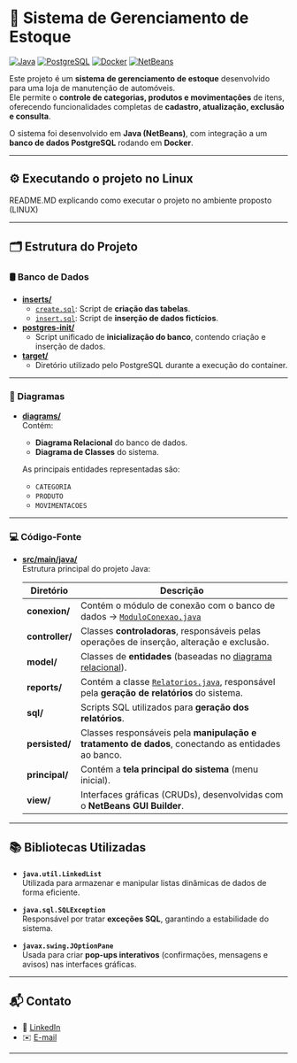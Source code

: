 # 🧰 Sistema de Gerenciamento de Estoque

[![Java](https://img.shields.io/badge/Java-ED8B00?style=for-the-badge&logo=openjdk&logoColor=white)](https://www.java.com/)
[![PostgreSQL](https://img.shields.io/badge/PostgreSQL-316192?style=for-the-badge&logo=postgresql&logoColor=white)](https://www.postgresql.org/)
[![Docker](https://img.shields.io/badge/Docker-2496ED?style=for-the-badge&logo=docker&logoColor=white)](https://www.docker.com/)
[![NetBeans](https://img.shields.io/badge/NetBeans-1B6AC6?style=for-the-badge&logo=apache-netbeans-ide&logoColor=white)](https://netbeans.apache.org/)

Este projeto é um **sistema de gerenciamento de estoque** desenvolvido para uma loja de manutenção de automóveis.  
Ele permite o **controle de categorias, produtos e movimentações** de itens, oferecendo funcionalidades completas de **cadastro, atualização, exclusão e consulta**.  

O sistema foi desenvolvido em **Java (NetBeans)**, com integração a um **banco de dados PostgreSQL** rodando em **Docker**.

---

## ⚙️ Executando o projeto no Linux
README.MD explicando como executar o projeto no ambiente proposto (LINUX)

---

## 🗂️ Estrutura do Projeto

### 🛢️ Banco de Dados
- **[inserts/](banco_de_dados/Inserts)**
  - [`create.sql`](banco_de_dados/Inserts/create.sql): Script de **criação das tabelas**.
  - [`insert.sql`](banco_de_dados/Inserts/insert.sql): Script de **inserção de dados fictícios**.
- **[postgres-init/](banco_de_dados/postgres-init)**  
  - Script unificado de **inicialização do banco**, contendo criação e inserção de dados.
- **[target/](banco_de_dados/target)**  
  - Diretório utilizado pelo PostgreSQL durante a execução do container.

---

### 🧩 Diagramas
- **[diagrams/](diagrams)**  
  Contém:
  - **Diagrama Relacional** do banco de dados.  
  - **Diagrama de Classes** do sistema.
  
  As principais entidades representadas são:
  - `CATEGORIA`
  - `PRODUTO`
  - `MOVIMENTACOES`

---

### 💻 Código-Fonte
- **[src/main/java/](src/main/java)**  
  Estrutura principal do projeto Java:

  | Diretório | Descrição |
  |------------|------------|
  | **conexion/** | Contém o módulo de conexão com o banco de dados → [`ModuloConexao.java`](src/main/java/conexion/ModuloConexao.java) |
  | **controller/** | Classes **controladoras**, responsáveis pelas operações de inserção, alteração e exclusão. |
  | **model/** | Classes de **entidades** (baseadas no [diagrama relacional](diagrams/DIAGRAMA_RELACIONAL_PEDIDOS.pdf)). |
  | **reports/** | Contém a classe [`Relatorios.java`](src/main/java/reports/Relatorios.java), responsável pela **geração de relatórios** do sistema. |
  | **sql/** | Scripts SQL utilizados para **geração dos relatórios**. |
  | **persisted/** | Classes responsáveis pela **manipulação e tratamento de dados**, conectando as entidades ao banco. |
  | **principal/** | Contém a **tela principal do sistema** (menu inicial). |
  | **view/** | Interfaces gráficas (CRUDs), desenvolvidas com o **NetBeans GUI Builder**. |

---

## 📚 Bibliotecas Utilizadas

- **`java.util.LinkedList`**  
  Utilizada para armazenar e manipular listas dinâmicas de dados de forma eficiente.
  
- **`java.sql.SQLException`**  
  Responsável por tratar **exceções SQL**, garantindo a estabilidade do sistema.
  
- **`javax.swing.JOptionPane`**  
  Usada para criar **pop-ups interativos** (confirmações, mensagens e avisos) nas interfaces gráficas.

---

## 📬 Contato

- 💼 [LinkedIn](https://www.linkedin.com/in/jhessye-lorrayne-924733243/)  
- ✉️ [E-mail](mailto:ljhessye@gmail.com)

---

